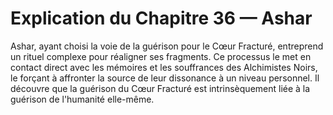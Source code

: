 # Explication du Chapitre 36 — Ashar

Ashar, ayant choisi la voie de la guérison pour le Cœur Fracturé, entreprend un rituel complexe pour réaligner ses fragments. Ce processus le met en contact direct avec les mémoires et les souffrances des Alchimistes Noirs, le forçant à affronter la source de leur dissonance à un niveau personnel. Il découvre que la guérison du Cœur Fracturé est intrinsèquement liée à la guérison de l'humanité elle-même.
